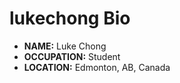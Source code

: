 # lukechong Bio

- **NAME:** Luke Chong
- **OCCUPATION:** Student
- **LOCATION:** Edmonton, AB, Canada
